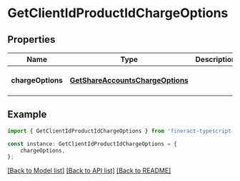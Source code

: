 # GetClientIdProductIdChargeOptions


## Properties

Name | Type | Description | Notes
------------ | ------------- | ------------- | -------------
**chargeOptions** | [**GetShareAccountsChargeOptions**](GetShareAccountsChargeOptions.md) |  | [optional] [default to undefined]

## Example

```typescript
import { GetClientIdProductIdChargeOptions } from 'fineract-typescript-client';

const instance: GetClientIdProductIdChargeOptions = {
    chargeOptions,
};
```

[[Back to Model list]](../README.md#documentation-for-models) [[Back to API list]](../README.md#documentation-for-api-endpoints) [[Back to README]](../README.md)
